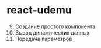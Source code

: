 # react-udemu

9. Создание простого компонента
10. Вывод динамических данных
11. Передача параметров